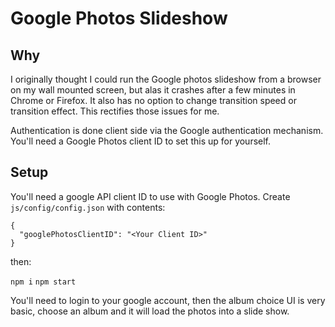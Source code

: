 # Google Photos Slideshow

## Why

I originally thought I could run the Google photos slideshow from a browser on
my wall mounted screen, but alas it crashes after a few minutes in Chrome or Firefox. It also
has no option to change transition speed or transition effect. This rectifies those issues
for me.

Authentication is done client side via the Google authentication mechanism. You'll need a
Google Photos client ID to set this up for yourself.

## Setup

You'll need a google API client ID to use with Google Photos. Create `js/config/config.json` with contents:

```
{
  "googlePhotosClientID": "<Your Client ID>"
}
```

then:

`npm i`
`npm start`

You'll need to login to your google account, then the album choice UI is very basic, choose an album and it will load the photos into
a slide show.



